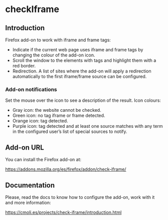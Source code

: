 # checkIframe

## Introduction

Firefox add-on to work with iframe and frame tags:

- Indicate if the current web page uses iframe and frame tags by changing the colour of the add-on icon.
- Scroll the window to the elements with tags and highlight them with a red border.
- Redirection. A list of sites where the add-on will apply a redirection automatically to the first iframe/frame source can be configured.

### Add-on notifications

Set the mouse over the icon to see a description of the result. Icon colours: 

- Gray icon: the website cannot be checked.
- Green icon: no tag iframe or frame detected.
- Orange icon: tag detected.
- Purple icon: tag detected and at least one source matches with any term in the configured user’s list of special sources to notify.

## Add-on URL

You can install the Firefox add-on at:

<https://addons.mozilla.org/es/firefox/addon/check-iframe/>

## Documentation

Please, read the docs to know how to configure the add-on, work with it and more information:

<https://cmoli.es/projects/check-iframe/introduction.html>
